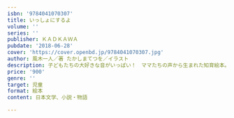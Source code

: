 ```yaml
---
isbn: '9784041070307'
title: いっしょにするよ
volume: ''
series: ''
publisher: ＫＡＤＫＡＷＡ
pubdate: '2018-06-28'
cover: 'https://cover.openbd.jp/9784041070307.jpg'
author: 風木一人／著 たかしまてつを／イラスト
description: 子どもたちの大好きな音がいっぱい！　ママたちの声から生まれた知育絵本。
price: '900'
genre: ''
target: 児童
format: 絵本
content: 日本文学、小説・物語

---
```

